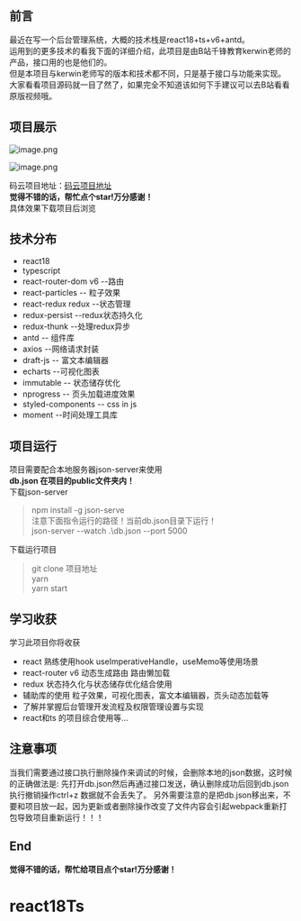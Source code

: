 ## 前言
最近在写一个后台管理系统，大概的技术栈是react18+ts+v6+antd。  
运用到的更多技术的看我下面的详细介绍，此项目是由B站千锋教育kerwin老师的产品，接口用的也是他们的。  
但是本项目与kerwin老师写的版本和技术都不同，只是基于接口与功能来实现。  
大家看看项目源码就一目了然了，如果完全不知道该如何下手建议可以去B站看看原版视频哦。

## 项目展示


![image.png](https://p6-juejin.byteimg.com/tos-cn-i-k3u1fbpfcp/4376f41bbb1440ba84836cb94f33315d~tplv-k3u1fbpfcp-watermark.image?)

![image.png](https://p1-juejin.byteimg.com/tos-cn-i-k3u1fbpfcp/0389fa8f207f45ccb2401d4b1c515ec2~tplv-k3u1fbpfcp-watermark.image?)

码云项目地址：[码云项目地址](https://gitee.com/kang0916/react18-v6-cms)  
**觉得不错的话，帮忙点个star!万分感谢！**  
具体效果下载项目后浏览

## 技术分布
- react18
- typescript 
- react-router-dom v6  --路由
- react-particles   -- 粒子效果
- react-redux redux --状态管理
- redux-persist --redux状态持久化
- redux-thunk --处理redux异步
- antd -- 组件库
- axios --网络请求封装
- draft-js -- 富文本编辑器
- echarts --可视化图表
- immutable -- 状态储存优化
- nprogress -- 页头加载进度效果
- styled-components -- css in js
- moment --时间处理工具库

## 项目运行
 项目需要配合本地服务器json-server来使用  
 **db.json 在项目的public文件夹内！**  
 下载json-server
>  npm install -g json-serve  
>  注意下面指令运行的路径！当前db.json目录下运行！  
> json-server --watch .\db.json --port 5000


下载运行项目
> git clone 项目地址  
> yarn   
> yarn start

## 学习收获
学习此项目你将收获
- react 熟练使用hook useImperativeHandle，useMemo等使用场景
- react-router v6 动态生成路由 路由懒加载 
- redux 状态持久化与状态储存优化结合使用
- 辅助库的使用 粒子效果，可视化图表，富文本编辑器，页头动态加载等
- 了解并掌握后台管理开发流程及权限管理设置与实现
- react和ts 的项目综合使用等...

## 注意事项
当我们需要通过接口执行删除操作来调试的时候，会删除本地的json数据，这时候的正确做法是: 先打开db.json然后再通过接口发送，确认删除成功后回到db.json 执行撤销操作ctrl+z 数据就不会丢失了。
另外需要注意的是把db.json移出来，不要和项目放一起，因为更新或者删除操作改变了文件内容会引起webpack重新打包导致项目重新运行！！！

## End
**觉得不错的话，帮忙给项目点个star!万分感谢！** 
# react18Ts
